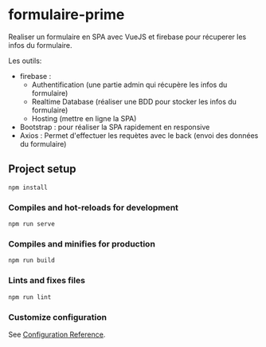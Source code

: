 # formulaire-prime

Realiser un formulaire en SPA avec VueJS et firebase pour récuperer les infos du formulaire.

Les outils:
- firebase :
  - Authentification (une partie admin qui récupère les infos du formulaire)
  - Realtime Database (réaliser une BDD pour stocker les infos du formulaire)
  - Hosting (mettre en ligne la SPA)
- Bootstrap : pour réaliser la SPA rapidement en responsive
- Axios : Permet d'effectuer les requètes avec le back (envoi des données du formulaire)

## Project setup
```
npm install
```

### Compiles and hot-reloads for development
```
npm run serve
```

### Compiles and minifies for production
```
npm run build
```

### Lints and fixes files
```
npm run lint
```

### Customize configuration
See [Configuration Reference](https://cli.vuejs.org/config/).
